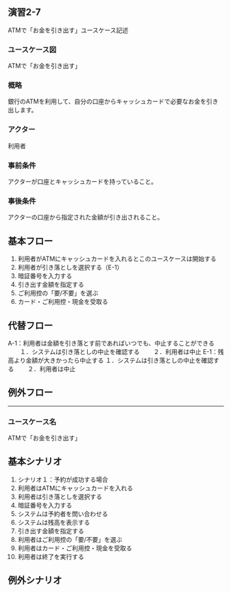 <!--右クリ、下から２番目の奴押すとプレビューでる-->

## 演習2-7
ATMで「お金を引き出す」ユースケース記述

### ユースケース図
ATMで「お金を引き出す」
### 概略
銀行のATMを利用して、自分の口座からキャッシュカードで必要なお金を引き出します。
### アクター
利用者
### 事前条件
アクターが口座とキャッシュカードを持っていること。
### 事後条件
アクターの口座から指定された金額が引き出されること。

## 基本フロー
1. 利用者がATMにキャッシュカードを入れるとこのユースケースは開始する
2. 利用者が引き落としを選択する（E-1）
3. 暗証番号を入力する
4. 引き出す金額を指定する
5. ご利用控の「要/不要」を選ぶ
6. カード・ご利用控・現金を受取る


## 代替フロー
A-1：利用者は金額を引き落とす前であればいつでも、中止することができる
　　１．システムは引き落としの中止を確認する
　　２．利用者は中止
E-1：残高より金額が大きかったら中止する
    １．システムは引き落としの中止を確認する
　　２．利用者は中止
## 例外フロー

--------------------------------------------------------------

### ユースケース名
ATMで「お金を引き出す」

## 基本シナリオ
1. シナリオ１：予約が成功する場合
2. 利用者はATMにキャッシュカードを入れる
3. 利用者は引き落としを選択する
4. 暗証番号を入力する
5. システムは予約者を問い合わせる
6. システムは残高を表示する
7. 引き出す金額を指定する
8. 利用者はご利用控の「要/不要」を選ぶ
9. 利用者はカード・ご利用控・現金を受取る
10. 利用者は終了を実行する

## 例外シナリオ
